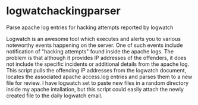 # logwatchackingparser
Parse apache log entries for hacking attempts reported by logwatch

Logwatch is an awesome tool which executes and alerts you to various noteworthy events happening on the server. One of such events include notification of "hacking attempts" found inside the apache logs. The problem is that although it provides IP addresses of the offenders, it does not include the specific incidents or additional details from the apache log. This script pulls the offending IP addresses from the logwatch document, locates the associated apache access.log entries and parses them to a new file for review. I have logwatch set to paste new files in a random directory inside my apache intallation, but this script could easily attach the newly created file to the daily logwatch email.
